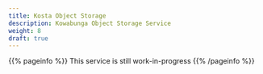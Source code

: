 ```yaml
---
title: Kosta Object Storage
description: Kowabunga Object Storage Service
weight: 8
draft: true
---
```


{{% pageinfo %}}
This service is still work-in-progress
{{% /pageinfo %}}
